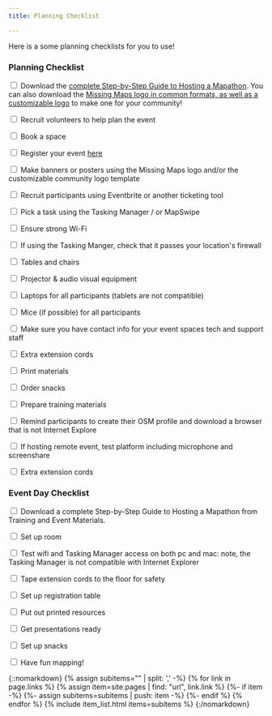 ```yaml
---
title: Planning Checklist

---
```


Here is a some planning checklists for you to use!

### Planning Checklist

<input type="checkbox"/> Download the <a href="https://drive.google.com/drive/folders/1gXkvuQNRhfyOVv6XjmncFFUIK4m_yCTb">complete Step-by-Step Guide to Hosting a Mapathon</a>. You can also download the <a href="https://drive.google.com/drive/folders/1y-PJ3MoHndFtm_Xcm_7qPMjtNYxbygCs">Missing Maps logo in common formats, as well as a customizable logo</a> to make one for your community!

<input type="checkbox"/> Recruit volunteers to help plan the event

<input type="checkbox"/> Book a space

<input type="checkbox"/> Register your event <a href="/events">here</a>

<input type="checkbox"/> Make banners or posters using the Missing Maps logo and/or the customizable community logo template

<input type="checkbox"/> Recruit participants using Eventbrite or another ticketing tool

<input type="checkbox"/> Pick a task using the Tasking Manager / or MapSwipe

<input type="checkbox"/> Ensure strong Wi-Fi

<input type="checkbox"/> If using the Tasking Manger, check that it passes your location's firewall

<input type="checkbox"/> Tables and chairs

<input type="checkbox"/> Projector & audio visual equipment

<input type="checkbox"/> Laptops for all participants (tablets are not compatible)

<input type="checkbox"/> Mice (if possible) for all participants

<input type="checkbox"/> Make sure you have contact info for your event spaces tech and support staff

<input type="checkbox"/> Extra extension cords

<input type="checkbox"/> Print materials

<input type="checkbox"/> Order snacks

<input type="checkbox"/> Prepare training materials

<input type="checkbox"/> Remind participants to create their OSM profile and download a browser that is not Internet Explore

<input type="checkbox"/> If hosting remote event, test platform including microphone and screenshare

<input type="checkbox"/> Extra extension cords

### Event Day Checklist

<input type="checkbox"/> Download a complete Step-by-Step Guide to Hosting a Mapathon from Training and Event Materials.

<input type="checkbox"/> Set up room

<input type="checkbox"/> Test wifi and Tasking Manager access on both pc and mac: note, the Tasking Manager is not compatible with Internet Explorer

<input type="checkbox"/> Tape extension cords to the floor for safety

<input type="checkbox"/> Set up registration table

<input type="checkbox"/> Put out printed resources

<input type="checkbox"/> Get presentations ready

<input type="checkbox"/> Set up snacks

<input type="checkbox"/> Have fun mapping!


{::nomarkdown}
{% assign subitems="" | split: ',' -%}
{% for link in page.links %}
  {% assign item=site.pages | find: "url", link.link %}
  {%- if item -%}
    {%- assign subitems=subitems | push: item -%}
  {%- endif %}
{% endfor %}
{% include item_list.html items=subitems %}
{:/nomarkdown}
